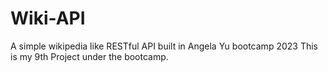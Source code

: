 # Wiki-API
A simple wikipedia like RESTful API built in Angela Yu bootcamp 2023
This is my 9th Project under the bootcamp.
